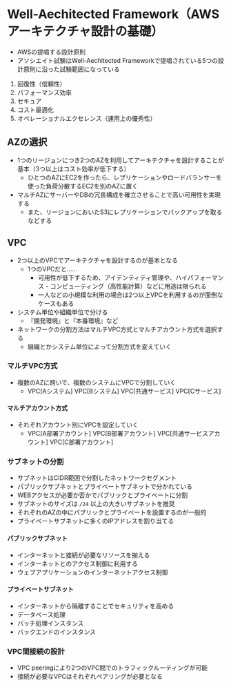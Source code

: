 # Well-Aechitected Framework（AWSアーキテクチャ設計の基礎）

- AWSの提唱する設計原則
- アソシエイト試験はWell-Aechitected Frameworkで提唱されている5つの設計原則に沿った試験範囲になっている

1. 回復性（信頼性）
2. パフォーマンス効率
3. セキュア
4. コスト最適化
5. オペレーショナルエクセレンス（運用上の優秀性）


## AZの選択

- 1つのリージョンにつき2つのAZを利用してアーキテクチャを設計することが基本（3つ以上はコスト効率が低下する）
  - ひとつのAZにEC2を作ったら、レプリケーションやロードバランサーを使った負荷分散するEC2を別のAZに置く
- マルチAZにサーバーやDBの冗長構成を確立させることで高い可用性を実現する
  - また、リージョンにおいたS3にレプリケーションでバックアップを取るなどする

## VPC

- 2つ以上のVPCでアーキテクチャを設計するのが基本となる
  - 1つのVPCだと……
    - 可用性が低下するため、アイデンティティ管理や、ハイパフォーマンス・コンピューティング（高性能計算）などに用途は限られる
    - 一人などの小規模な利用の場合は2つ以上VPCを利用するのが面倒なケースもある
- システム単位や組織単位で分ける
  - 『開発環境』と『本番環境』など
- ネットワークの分割方法はマルチVPC方式とマルチアカウント方式を選択する
  - 組織とかシステム単位によって分割方式を変えていく
  
### マルチVPC方式

- 複数のAZに跨いで、複数のシステムにVPCで分割していく
  - VPC[Aシステム] VPC[Bシステム] VPC[共通サービス] VPC[Cサービス]

#### マルチアカウント方式

- それぞれアカウント別にVPCを設定していく
  - VPC[A部署アカウント] VPC[B部署アカウント] VPC[共通サービスアカウント] VPC[C部署アカウント]

### サブネットの分割

- サブネットはCIDR範囲で分割したネットワークセグメント
- パブリックサブネットとプライベートサブネットで分かれている
- WEBアクセスが必要か否かでパブリックとプライベートに分割
- サブネットのサイズは `/24` 以上の大きいサブネットを推奨
- それぞれのAZの中にパブリックとプライベートを設置するのが一般的
- プライベートサブネットに多くのIPアドレスを割り当てる

#### パブリックサブネット

- インターネットと接続が必要なリソースを揃える
- インターネットとのアクセス制御に利用する
- ウェブアプリケーションのインターネットアクセス制御

#### プライベートサブネット

- インターネットから隔離することでセキュリティを高める
- データベース処理
- バッチ処理インスタンス
- バックエンドのインスタンス

### VPC間接続の設計

- VPC peeringにより2つのVPC間でのトラフィックルーティングが可能
- 接続が必要なVPCはそれぞれペアリングが必要となる
